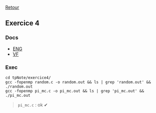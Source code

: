 [Retour](../../)

## Exercice 4

### Docs

- [ENG](doc_EN.txt)
- [VF](doc_VF.txt)

### Exec

```
cd tpNote/exercice4/
gcc -fopenmp random.c -o random.out && ls | grep 'random.out' && ./random.out
gcc -fopenmp pi_mc.c -o pi_mc.out && ls | grep 'pi_mc.out' && ./pi_mc.out
```

> `pi_mc.c` : ok ✔